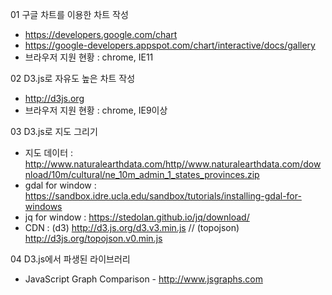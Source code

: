 01 구글 차트를 이용한 차트 작성
 - https://developers.google.com/chart
 - https://google-developers.appspot.com/chart/interactive/docs/gallery
 - 브라우저 지원 현황 : chrome, IE11

02 D3.js로 자유도 높은 차트 작성
 - http://d3js.org
 - 브라우저 지원 현황 : chrome, IE9이상

03 D3.js로 지도 그리기
 - 지도 데이터 : http://www.naturalearthdata.com/http//www.naturalearthdata.com/download/10m/cultural/ne_10m_admin_1_states_provinces.zip
 - gdal for window : https://sandbox.idre.ucla.edu/sandbox/tutorials/installing-gdal-for-windows
 - jq for window : https://stedolan.github.io/jq/download/
 - CDN : (d3) http://d3.js.org/d3.v3.min.js // (topojson) http://d3js.org/topojson.v0.min.js

 04 D3.js에서 파생된 라이브러리
  - JavaScript Graph Comparison - http://www.jsgraphs.com